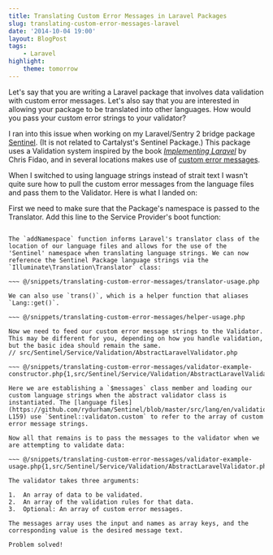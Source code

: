 ```yaml
---
title: Translating Custom Error Messages in Laravel Packages
slug: translating-custom-error-messages-laravel
date: '2014-10-04 19:00'
layout: BlogPost
tags:
    - Laravel
highlight:
    theme: tomorrow
---
```


Let's say that you are writing a Laravel package that involves data validation with custom error messages. Let's also say that you are interested in allowing your package to be translated into other languages. How would you pass your custom error strings to your validator?

<!-- more -->

I ran into this issue when working on my Laravel/Sentry 2 bridge package [Sentinel](http://www.ryandurham.com/projects/sentinel/). (It is not related to Cartalyst's Sentinel Package.) This package uses a Validation system inspired by the book [_Implementing Laravel_](https://leanpub.com/implementinglaravel) by Chris Fidao, and in several locations makes use of [custom error messages](http://laravel.com/docs/4.2/validation#custom-error-messages).

When I switched to using language strings instead of strait text I wasn't quite sure how to pull the custom error messages from the language files and pass them to the Validator. Here is what I landed on:

First we need to make sure that the Package's namespace is passed to the Translator. Add this line to the Service Provider's boot function:

~~~ @/snippets/translating-custom-error-messages/package-service-provider.php

The `addNamespace` function informs Laravel's translator class of the location of our language files and allows for the use of the 'Sentinel' namespace when translating language strings. We can now reference the Sentinel Package language strings via the `Illuminate\Translation\Translator` class:

~~~ @/snippets/translating-custom-error-messages/translator-usage.php

We can also use `trans()`, which is a helper function that aliases `Lang::get()`.

~~~ @/snippets/translating-custom-error-messages/helper-usage.php

Now we need to feed our custom error message strings to the Validator. This may be different for you, depending on how you handle validation, but the basic idea should remain the same.
// src/Sentinel/Service/Validation/AbstractLaravelValidator.php

~~~ @/snippets/translating-custom-error-messages/validator-example-constructor.php{1,src/Sentinel/Service/Validation/AbstractLaravelValidator.php}

Here we are establishing a `$messages` class member and loading our custom language strings when the abstract validator class is instantiated. The [language files](https://github.com/rydurham/Sentinel/blob/master/src/lang/en/validation.php#L127-L159) use `Sentinel::validaton.custom` to refer to the array of custom error message strings.

Now all that remains is to pass the messages to the validator when we are attempting to validate data:

~~~ @/snippets/translating-custom-error-messages/validator-example-usage.php{1,src/Sentinel/Service/Validation/AbstractLaravelValidator.php}

The validator takes three arguments:

1.  An array of data to be validated.
2.  An array of the validation rules for that data.
3.  Optional: An array of custom error messages.

The messages array uses the input and names as array keys, and the corresponding value is the desired message text.

Problem solved!
